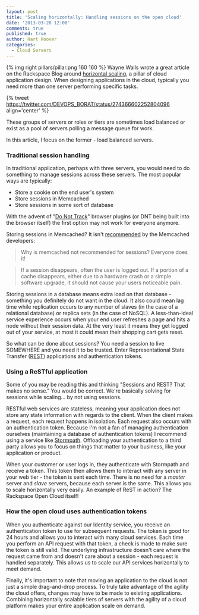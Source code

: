 ```yaml
---
layout: post
title: 'Scaling horizontally: Handling sessions on the open cloud'
date: '2013-03-28 12:00'
comments: true
published: true
author: Hart Hoover
categories:
  - Cloud Servers
---
```


{% img right pillars/pillar.png 160 160 %}
Wayne Walls wrote a great article on the Rackspace Blog around
[horizontal scaling](http://www.rackspace.com/blog/pillars-of-cloudiness-no-3-scaling-horizontally/),
a pillar of cloud application design. When designing applications in the cloud,
typically you need more than one server performing specific tasks.

{% tweet https://twitter.com/DEVOPS_BORAT/status/274366602252804096 align='center' %}

These groups of servers or roles or tiers are sometimes load balanced or exist
as a pool of servers polling a message queue for work.

<!-- more -->

In this article, I focus on the former - load balanced servers.

### Traditional session handling

In traditional application, perhaps with three servers, you would need
to do something to manage sessions across these servers. The most popular
ways are typically:

* Store a cookie on the end user's system
* Store sessions in Memcached
* Store sessions in some sort of database

With the advent of
"[Do Not Track](http://www.zdnet.com/googles-chrome-finally-embraces-do-not-track-but-with-a-warning-7000007022/)"
browser plugins (or DNT being built into the browser itself) the first option
may not work for everyone anymore.

Storing sessions in Memcached? It isn't
[recommended](https://code.google.com/p/memcached/wiki/NewProgrammingFAQ#Why_is_memcached_not_recommended_for_sessions?_Everyone_does_it!)
by the Memcached developers:

> Why is memcached not recommended for sessions? Everyone does it!

> If a session disappears, often the user is logged out. If a portion of a cache
  disappears, either due to a hardware crash or a simple software upgrade, it
  should not cause your users noticeable pain.

Storing sessions in a database means extra load on that database - something
you definitely do not want in the cloud. It also could mean lag time while
replication occurs to any number of slaves (in the case of a relational database)
or replica sets (in the case of NoSQL). A less-than-ideal service experience
occurs when your end user refreshes a page and hits a node without their
session data. At the very least it means they get logged out of your service, at
most it could mean their shopping cart gets reset.

So what can be done about sessions? You need a session to live SOMEWHERE and
you need it to be trusted. Enter Representational State Transfer
([REST](http://www.ics.uci.edu/~fielding/pubs/dissertation/rest_arch_style.htm))
applications and authentication tokens.

### Using a ReSTful application

Some of you may be reading this and thinking "Sessions and REST? That makes no
sense." You would be correct. We're basically solving for sessions while
scaling... by not using sessions.

RESTful web services are stateless, meaning your application does not store any
state information with regards to the client. When the client makes a request,
each request happens in isolation. Each request also occurs with an
authentication token. Because I'm not a fan of managing authentication ourselves
(maintaining a database of authentication tokens) I recommend using a service
like [Stormpath](http://stormpath.com). Offloading your authentication to a
third party allows you to focus on things that matter to your business, like
your application or product.

When your customer or user logs in, they authenticate with Stormpath and receive
a token. This token then allows them to interact with any server in your web
tier - the token is sent each time. There is no need for a *master* server and
*slave* servers, because each server is the same. This allows you to scale
horizontally very easily. An example of ReST in action? The Rackspace Open Cloud
itself!

### How the open cloud uses authentication tokens

When you authenticate against our Identity service, you receive an authentication
token to use for subsequent requests. The token is good for 24 hours and allows
you to interact with many cloud services. Each time you perform an API request
with that token, a check is made to make sure the token is still valid. The
underlying infrastructure doesn't care where the request came from and doesn't
care about a session - each request is handled separately. This allows us to
scale our API services horizontally to meet demand.

Finally, it's important to note that moving an application to the cloud is not
just a simple drag-and-drop process. To truly take advantage of the agility the
cloud offers, changes may have to be made to existing applications. Combining
horizontally scalable tiers of servers with the agility of a cloud platform
makes your entire application scale on demand.
